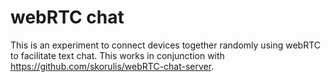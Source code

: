 # webRTC chat #

This is an experiment to connect devices together randomly using webRTC to facilitate text chat. This works in conjunction with https://github.com/skorulis/webRTC-chat-server.


